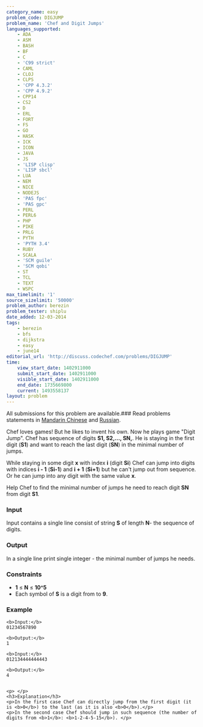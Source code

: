 ```yaml
---
category_name: easy
problem_code: DIGJUMP
problem_name: 'Chef and Digit Jumps'
languages_supported:
    - ADA
    - ASM
    - BASH
    - BF
    - C
    - 'C99 strict'
    - CAML
    - CLOJ
    - CLPS
    - 'CPP 4.3.2'
    - 'CPP 4.9.2'
    - CPP14
    - CS2
    - D
    - ERL
    - FORT
    - FS
    - GO
    - HASK
    - ICK
    - ICON
    - JAVA
    - JS
    - 'LISP clisp'
    - 'LISP sbcl'
    - LUA
    - NEM
    - NICE
    - NODEJS
    - 'PAS fpc'
    - 'PAS gpc'
    - PERL
    - PERL6
    - PHP
    - PIKE
    - PRLG
    - PYTH
    - 'PYTH 3.4'
    - RUBY
    - SCALA
    - 'SCM guile'
    - 'SCM qobi'
    - ST
    - TCL
    - TEXT
    - WSPC
max_timelimit: '1'
source_sizelimit: '50000'
problem_author: berezin
problem_tester: shiplu
date_added: 12-03-2014
tags:
    - berezin
    - bfs
    - dijkstra
    - easy
    - june14
editorial_url: 'http://discuss.codechef.com/problems/DIGJUMP'
time:
    view_start_date: 1402911000
    submit_start_date: 1402911000
    visible_start_date: 1402911000
    end_date: 1735669800
    current: 1493558137
layout: problem
---
```

All submissions for this problem are available.###  Read problems statements in [Mandarin Chinese](http://www.codechef.com/download/translated/JUNE14/mandarin/DIGJUMP.pdf) and [Russian](http://www.codechef.com/download/translated/JUNE14/russian/DIGJUMP.pdf).

Chef loves games! But he likes to invent his own. Now he plays game "Digit Jump". Chef has sequence of digits **S1, S2,..., SN,**. He is staying in the first digit (**S1**) and want to reach the last digit (**SN**) in the minimal number of jumps.

While staying in some digit **x** with index **i** (digit **Si**) Chef can jump into digits with indices **i - 1** (**Si-1**) and **i + 1** (**Si+1**) but he can't jump out from sequence. Or he can jump into any digit with the same value **x**.

Help Chef to find the minimal number of jumps he need to reach digit **SN** from digit **S1**.

### Input

Input contains a single line consist of string **S** of length **N**- the sequence of digits.

### Output

In a single line print single integer - the minimal number of jumps he needs.

### Constraints

- **1** ≤ **N** ≤ **10^5**
- Each symbol of **S** is a digit from  to **9**.

### Example

```
<b>Input:</b>
01234567890

<b>Output:</b>
1

<b>Input:</b>
012134444444443

<b>Output:</b>
4

```
```

<p> </p>
<h3>Explanation</h3>
<p>In the first case Chef can directly jump from the first digit (it is <b>0</b>) to the last (as it is also <b>0</b>).</p>
<p>In the second case Chef should jump in such sequence (the number of digits from <b>1</b>: <b>1-2-4-5-15</b>). </p>

```